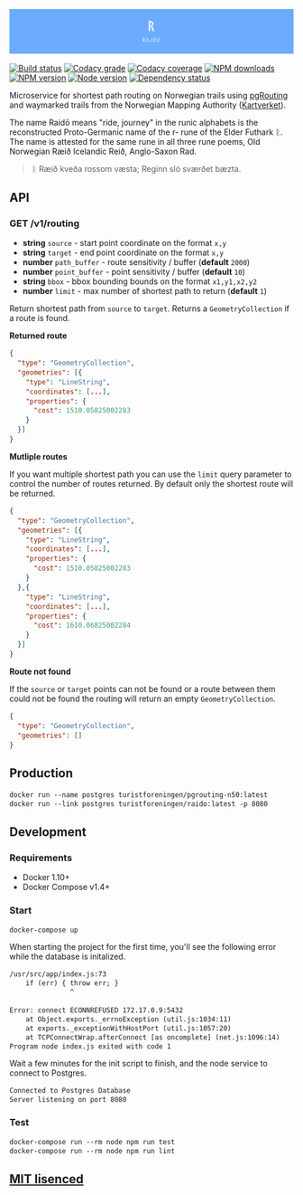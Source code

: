 ![Raidō](https://raw.githubusercontent.com/Turistforeningen/Raido/master/assets/raido.png "Raidō")

[![Build status](https://app.wercker.com/status/2ba1a86eacf6eb53f2efb58507f5de74/s "wercker status")](https://app.wercker.com/project/bykey/2ba1a86eacf6eb53f2efb58507f5de74)
[![Codacy grade](https://img.shields.io/codacy/grade/c1cc2fb578a44622b1712f65163bb1c5.svg "Codacy grade")](https://www.codacy.com/app/starefossen/Raido)
[![Codacy coverage](https://img.shields.io/codacy/coverage/c1cc2fb578a44622b1712f65163bb1c5.svg "Codacy coverage")](https://www.codacy.com/app/starefossen/Raido)
[![NPM downloads](https://img.shields.io/npm/dm/raido.svg "NPM downloads")](https://www.npmjs.com/package/raido)
[![NPM version](https://img.shields.io/npm/v/raido.svg "NPM version")](https://www.npmjs.com/package/raido)
[![Node version](https://img.shields.io/node/v/raido.svg "Node version")](https://www.npmjs.com/package/raido)
[![Dependency status](https://img.shields.io/david/Turistforeningen/Raido.svg "Dependency status")](https://david-dm.org/Turistforeningen/Raido)

Microservice for shortest path routing on Norwegian trails using
[pgRouting](https://github.com/Starefossen/docker-pgrouting) and waymarked
trails from the Norwegian Mapping Authority
([Kartverket](http://www.kartverket.no/en/Maps--Nautical-Charts/)).

The name Raidō means "ride, journey" in the runic alphabets is the reconstructed
Proto-Germanic name of the r- rune of the Elder Futhark ᚱ. The name is attested
for the same rune in all three rune poems, Old Norwegian Ræið Icelandic Reið,
Anglo-Saxon Rad.

> ᚱ Ræið kveða rossom væsta;
> Reginn sló sværðet bæzta.

## API

### GET /v1/routing

* **string** `source` - start point coordinate on the format `x,y`
* **string** `target` - end point coordinate on the format `x,y`
* **number** `path_buffer` - route sensitivity / buffer (**default** `2000`)
* **number** `point_buffer` - point sensitivity / buffer (**default** `10`)
* **string** `bbox` - bbox bounding bounds on the format `x1,y1,x2,y2`
* **number** `limit` - max number of shortest path to return (**default** `1`)

Return shortest path from `source` to `target`. Returns a `GeometryCollection`
if a route is found.

**Returned route**

```json
{
  "type": "GeometryCollection",
  "geometries": [{
    "type": "LineString",
    "coordinates": [...],
    "properties": {
      "cost": 1510.05825002283
    }
  }]
}
```

**Mutliple routes**

If you want multiple shortest path you can use the `limit` query parameter to
control the number of routes returned. By default only the shortest route will
be returned.

```json
{
  "type": "GeometryCollection",
  "geometries": [{
    "type": "LineString",
    "coordinates": [...],
    "properties": {
      "cost": 1510.05825002283
    }
  },{
    "type": "LineString",
    "coordinates": [...],
    "properties": {
      "cost": 1610.06825002284
    }
  }]
}
```

**Route not found**

If the `source` or `target` points can not be found or a route between them
could not be found the routing will return an empty `GeometryCollection`.

```json
{
  "type": "GeometryCollection",
  "geometries": []
}
```

## Production

```
docker run --name postgres turistforeningen/pgrouting-n50:latest
docker run --link postgres turistforeningen/raido:latest -p 8080
```

## Development

### Requirements

* Docker 1.10+
* Docker Compose v1.4+

### Start

```
docker-compose up
```

When starting the project for the first time, you'll see the following error while the database is
initalized.

```
/usr/src/app/index.js:73
    if (err) { throw err; }
               ^

Error: connect ECONNREFUSED 172.17.0.9:5432
    at Object.exports._errnoException (util.js:1034:11)
    at exports._exceptionWithHostPort (util.js:1057:20)
    at TCPConnectWrap.afterConnect [as oncomplete] (net.js:1096:14)
Program node index.js exited with code 1
```

Wait a few minutes for the init script to finish, and the node service to connect to Postgres.

```
Connected to Postgres Database
Server listening on port 8080
```

### Test

```
docker-compose run --rm node npm run test
docker-compose run --rm node npm run lint
```


## [MIT lisenced](https://github.com/Turistforeningen/Raido/blob/master/LICENSE)
